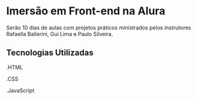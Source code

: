 # Imersão em Front-end na Alura

Serão 10 dias de aulas com projetos práticos ministrados pelos instrutores Rafaella Ballerini, Gui Lima e Paulo Silveira.

## Tecnologias Utilizadas
.HTML

.CSS

.JavaScript 

